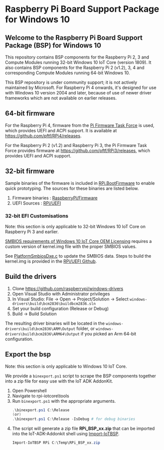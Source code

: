 Raspberry Pi Board Support Package for Windows 10
==============

## Welcome to the Raspberry Pi Board Support Package (BSP) for Windows 10

This repository contains BSP components for the Raspberry Pi 2, 3 and Compute Modules running 32-bit Windows 10 IoT Core (version 1809).
It also contains BSP components for the Raspberry Pi 2 (v1.2), 3, 4 and corresponding Compute Modules running 64-bit Windows 10.

This BSP repository is under community support; it is not actively maintained by Microsoft. 
For Raspberry Pi 4 onwards, it's designed for use with Windows 10 version 2004 and later, because of use of newer driver frameworks which are not available on earlier releases.

## 64-bit firmware

For the Raspberry Pi 4, firmware from the [Pi Firmware Task Force](https://rpi4-uefi.dev) is used, which provides UEFI and ACPI support. It is available at https://github.com/pftf/RPi4/releases.

For the Raspberry Pi 2 (v1.2) and Raspberry Pi 3, the Pi Firmware Task Force provides firmware at https://github.com/pftf/RPi3/releases, which provides UEFI and ACPI support.

## 32-bit firmware

Sample binaries of the firmware is included in [RPi.BootFirmware](bspfiles/Packages/RPi.BootFirmware) to enable quick prototyping. The sources for these binaries are listed below.

1. Firmware binaries : [RaspberryPi/Firmware](https://github.com/raspberrypi/firmware)
2. UEFI Sources : [RPi/UEFI](https://github.com/ms-iot/RPi-UEFI)

### 32-bit EFI Customisations

Note: this section is only applicable to 32-bit Windows 10 IoT Core on Raspberry Pi 3 and earlier.

[SMBIOS requirements of Windows 10 IoT Core OEM Licensing](https://docs.microsoft.com/en-us/windows-hardware/manufacture/iot/license-requirements#smbios-support) requires a custom version of kernel.img file with the proper SMBIOS values.

See [PlatformSmbiosDxe.c](https://github.com/ms-iot/RPi-UEFI/blob/ms-iot/Pi3BoardPkg/Drivers/PlatformSmbiosDxe/PlatformSmbiosDxe.c) to update the SMBIOS data. Steps to build the kernel.img is provided in the [RPi/UEFI Github](https://github.com/ms-iot/RPi-UEFI).

## Build the drivers

1. Clone https://github.com/raspberrypi/windows-drivers
1. Open Visual Studio with Administrator privileges
1. In Visual Studio: File -> Open -> Project/Solution -> Select `windows-drivers\build\bcm2836\buildbcm2836.sln`
1. Set your build configuration (Release or Debug)
1. Build -> Build Solution

The resulting driver binaries will be located in the `windows-drivers\build\bcm2836\ARM\Output` folder, or `windows-drivers\build\bcm2836\ARM64\Output` if you picked an Arm 64-bit configuration.

## Export the bsp

Note: this section is only applicable to Windows 10 IoT Core.

We provide a `binexport.ps1` script to scrape the BSP components together into a zip file for easy use with the IoT ADK AddonKit.
1. Open Powershell
2. Navigate to rpi-iotcore\tools
3. Run `binexport.ps1` with the appropriate arguments.
    ```powershell
    .\binexport.ps1 C:\Release
    (or)
    .\binexport.ps1 C:\Release -IsDebug # for debug binaries
    ```
4. The script will generate a zip file **RPi_BSP_xx.zip** that can be imported into the IoT-ADK-Addonkit shell using [Import-IoTBSP](https://github.com/ms-iot/iot-adk-addonkit/blob/master/Tools/IoTCoreImaging/Docs/Import-IoTBSP.md).
    ```powershell
    Import-IoTBSP RPi C:\Temp\RPi_BSP_xx.zip
    ```
